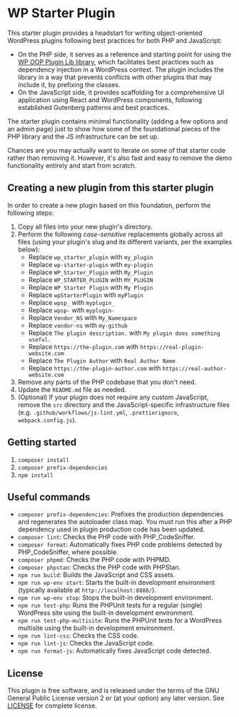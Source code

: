 # WP Starter Plugin

This starter plugin provides a headstart for writing object-oriented WordPress plugins following best practices for both PHP and JavaScript:
* On the PHP side, it serves as a reference and starting point for using the [WP OOP Plugin Lib library](https://github.com/felixarntz/wp-oop-plugin-lib), which facilitates best practices such as dependency injection in a WordPress context. The plugin includes the library in a way that prevents conflicts with other plugins that may include it, by prefixing the classes.
* On the JavaScript side, it provides scaffolding for a comprehensive UI application using React and WordPress components, following established Gutenberg patterns and best practices.

The starter plugin contains minimal functionality (adding a few options and an admin page) just to show how some of the foundational pieces of the PHP library and the JS infrastructure can be set up.

Chances are you may actually want to iterate on some of that starter code rather than removing it. However, it's also fast and easy to remove the demo functionality entirely and start from scratch.

## Creating a new plugin from this starter plugin

In order to create a new plugin based on this foundation, perform the following steps:

1. Copy all files into your new plugin's directory.
2. Perform the following _case-sensitive_ replacements globally across all files (using your plugin's slug and its different variants, per the examples below):
    * Replace `wp_starter_plugin` with `my_plugin`
    * Replace `wp-starter-plugin` with `my-plugin`
    * Replace `WP_Starter_Plugin` with `My_Plugin`
    * Replace `WP_STARTER_PLUGIN` with `MY_PLUGIN`
    * Replace `WP Starter Plugin` with `My Plugin`
    * Replace `wpStarterPlugin` with `myPlugin`
    * Replace `wpsp_` with `myplugin_`
    * Replace `wpsp-` with `myplugin-`
    * Replace `Vendor_NS` with `My_Namespace`
    * Replace `vendor-ns` with `my-github`
    * Replace `The plugin description.` with `My plugin does something useful.`
    * Replace `https://the-plugin.com` with `https://real-plugin-website.com`
    * Replace `The Plugin Author` with `Real Author Name`
    * Replace `https://the-plugin-author.com` with `https://real-author-website.com`
3. Remove any parts of the PHP codebase that you don't need.
4. Update the `README.md` file as needed.
5. (Optional) If your plugin does not require any custom JavaScript, remove the `src` directory and the JavaScript-specific infrastructure files (e.g. `.github/workflows/js-lint.yml`, `.prettierignore`, `webpack.config.js`).

## Getting started

1. `composer install`
2. `composer prefix-dependencies`
3. `npm install`

## Useful commands

* `composer prefix-dependencies`: Prefixes the production dependencies and regenerates the autoloader class map. You must run this after a PHP dependency used in plugin production code has been updated.
* `composer lint`: Checks the PHP code with PHP_CodeSniffer.
* `composer format`: Automatically fixes PHP code problems detected by PHP_CodeSniffer, where possible.
* `composer phpmd`: Checks the PHP code with PHPMD.
* `composer phpstan`: Checks the PHP code with PHPStan.
* `npm run build`: Builds the JavaScript and CSS assets.
* `npm run wp-env start`: Starts the built-in development environment (typically available at `http://localhost:8888/`).
* `npm run wp-env stop`: Stops the built-in development environment.
* `npm run test-php`: Runs the PHPUnit tests for a regular (single) WordPress site using the built-in development environment.
* `npm run test-php-multisite`: Runs the PHPUnit tests for a WordPress multisite using the built-in development environment.
* `npm run lint-css`: Checks the CSS code.
* `npm run lint-js`: Checks the JavaScript code.
* `npm run format-js`: Automatically fixes JavaScript code detected.

## License

This plugin is free software, and is released under the terms of the GNU General Public License version 2 or (at your option) any later version. See [LICENSE](/LICENSE) for complete license.
